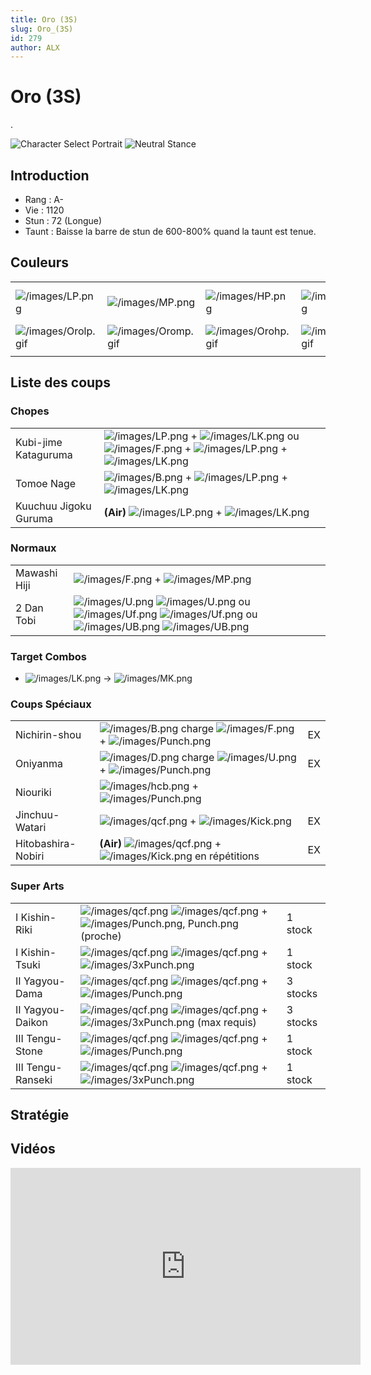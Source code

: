 ```yaml
---
title: Oro (3S)
slug: Oro_(3S)
id: 279
author: ALX
---
```


# Oro (3S)

.

![Character Select
Portrait](/images/Oro3sport.gif "Character Select Portrait") ![Neutral
Stance](/images/Oro3s-stance-short.gif "Neutral Stance")

## Introduction

- Rang : A-
- Vie : 1120
- Stun : 72 (Longue)
- Taunt : Baisse la barre de stun de 600-800% quand la taunt est tenue.

## Couleurs

|                                            |                                            |                                            |                                            |                                            |                                            |                                                                                                              |
|--------------------------------------------|--------------------------------------------|--------------------------------------------|--------------------------------------------|--------------------------------------------|--------------------------------------------|--------------------------------------------------------------------------------------------------------------|
| ![](/images/LP.png "/images/LP.png")       | ![](/images/MP.png "/images/MP.png")       | ![](/images/HP.png "/images/HP.png")       | ![](/images/LK.png "/images/LK.png")       | ![](/images/MK.png "/images/MK.png")       | ![](/images/HK.png "/images/HK.png")       | ![](/images/LP.png "/images/LP.png")![](/images/MK.png "/images/MK.png")![](/images/HP.png "/images/HP.png") |
| ![](/images/Orolp.gif "/images/Orolp.gif") | ![](/images/Oromp.gif "/images/Oromp.gif") | ![](/images/Orohp.gif "/images/Orohp.gif") | ![](/images/Orolk.gif "/images/Orolk.gif") | ![](/images/Oromk.gif "/images/Oromk.gif") | ![](/images/Orohk.gif "/images/Orohk.gif") | ![](/images/Orolpmkhp.gif "/images/Orolpmkhp.gif")                                                           |
|                                            |                                            |                                            |                                            |                                            |                                            |                                                                                                              |

## Liste des coups

### Chopes

|                       |                                                                                                                                                                                                 |
|-----------------------|-------------------------------------------------------------------------------------------------------------------------------------------------------------------------------------------------|
| Kubi-jime Kataguruma  | ![](/images/LP.png "/images/LP.png") + ![](/images/LK.png "/images/LK.png") ou ![](/images/F.png "/images/F.png") + ![](/images/LP.png "/images/LP.png") + ![](/images/LK.png "/images/LK.png") |
| Tomoe Nage            | ![](/images/B.png "/images/B.png") + ![](/images/LP.png "/images/LP.png") + ![](/images/LK.png "/images/LK.png")                                                                                |
| Kuuchuu Jigoku Guruma | **(Air)** ![](/images/LP.png "/images/LP.png") + ![](/images/LK.png "/images/LK.png")                                                                                                           |

### Normaux

|              |                                                                                                                                                                                                                                 |
|--------------|---------------------------------------------------------------------------------------------------------------------------------------------------------------------------------------------------------------------------------|
| Mawashi Hiji | ![](/images/F.png "/images/F.png") + ![](/images/MP.png "/images/MP.png")                                                                                                                                                       |
| 2 Dan Tobi   | ![](/images/U.png "/images/U.png") ![](/images/U.png "/images/U.png") ou ![](/images/Uf.png "/images/Uf.png") ![](/images/Uf.png "/images/Uf.png") ou ![](/images/UB.png "/images/UB.png") ![](/images/UB.png "/images/UB.png") |

### Target Combos

- ![](/images/LK.png "/images/LK.png") -\>
  ![](/images/MK.png "/images/MK.png")

### Coups Spéciaux

|                    |                                                                                                                           |     |
|--------------------|---------------------------------------------------------------------------------------------------------------------------|-----|
| Nichirin-shou      | ![](/images/B.png "/images/B.png") charge ![](/images/F.png "/images/F.png") + ![](/images/Punch.png "/images/Punch.png") | EX  |
| Oniyanma           | ![](/images/D.png "/images/D.png") charge ![](/images/U.png "/images/U.png") + ![](/images/Punch.png "/images/Punch.png") | EX  |
| Niouriki           | ![](/images/hcb.png "/images/hcb.png") + ![](/images/Punch.png "/images/Punch.png")                                       |     |
| Jinchuu-Watari     | ![](/images/qcf.png "/images/qcf.png") + ![](/images/Kick.png "/images/Kick.png")                                         | EX  |
| Hitobashira-Nobiri | **(Air)** ![](/images/qcf.png "/images/qcf.png") + ![](/images/Kick.png "/images/Kick.png") en répétitions                | EX  |

### Super Arts

|                   |                                                                                                                                                |          |
|-------------------|------------------------------------------------------------------------------------------------------------------------------------------------|----------|
| I Kishin-Riki     | ![](/images/qcf.png "/images/qcf.png") ![](/images/qcf.png "/images/qcf.png") + ![](/images/Punch.png "/images/Punch.png"), Punch.png (proche) | 1 stock  |
| I Kishin-Tsuki    | ![](/images/qcf.png "/images/qcf.png") ![](/images/qcf.png "/images/qcf.png") + ![](/images/3xPunch.png "/images/3xPunch.png")                 | 1 stock  |
| II Yagyou-Dama    | ![](/images/qcf.png "/images/qcf.png") ![](/images/qcf.png "/images/qcf.png") + ![](/images/Punch.png "/images/Punch.png")                     | 3 stocks |
| II Yagyou-Daikon  | ![](/images/qcf.png "/images/qcf.png") ![](/images/qcf.png "/images/qcf.png") + ![](/images/3xPunch.png "/images/3xPunch.png") (max requis)    | 3 stocks |
| III Tengu-Stone   | ![](/images/qcf.png "/images/qcf.png") ![](/images/qcf.png "/images/qcf.png") + ![](/images/Punch.png "/images/Punch.png")                     | 1 stock  |
| III Tengu-Ranseki | ![](/images/qcf.png "/images/qcf.png") ![](/images/qcf.png "/images/qcf.png") + ![](/images/3xPunch.png "/images/3xPunch.png")                 | 1 stock  |

## Stratégie

## Vidéos

<iframe width='560' height='315' src='https://www.youtube.com/embed/0bzVGZMIZaY' title='YouTube video player' frameborder='0' allow='accelerometer; autoplay; clipboard-write; encrypted-media; gyroscope; picture-in-picture' allowfullscreen></iframe>
